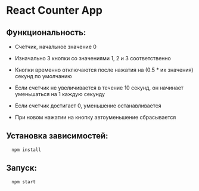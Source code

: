 # React Counter App

## Функциональность:

- Счетчик, начальное значение 0

- Изначально 3 кнопки со значениями 1, 2 и 3 соответственно

- Кнопки временно отключаются после нажатия на (0.5 * их значения) секунд по умолчанию

- Если счетчик не увеличивается в течение 10 секунд, он начинает уменьшаться на 1 каждую секунду

- Если счетчик достигает 0, уменьшение останавливается

- При новом нажатии на кнопку автоуменьшение сбрасывается

## Установка зависимостей:

```
  npm install
```

## Запуск:

```
  npm start
```
